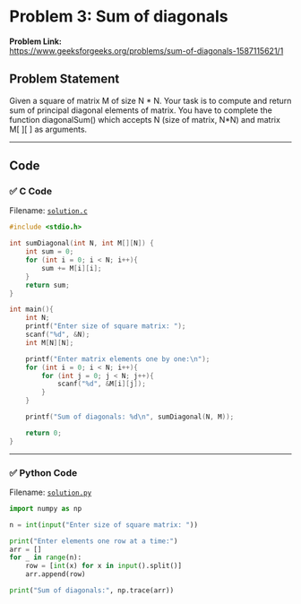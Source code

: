# Problem 3: Sum of diagonals

**Problem Link:**  
https://www.geeksforgeeks.org/problems/sum-of-diagonals-1587115621/1

## Problem Statement
Given a square of matrix M of size N * N. Your task is to compute and return sum of principal diagonal elements of matrix. You have to complete the function diagonalSum() which accepts N (size of matrix, N*N) and matrix M[ ][ ] as arguments.

---

## Code

### ✅ C Code
Filename: [`solution.c`](./solution.c)

```c
#include <stdio.h>

int sumDiagonal(int N, int M[][N]) {
    int sum = 0;
    for (int i = 0; i < N; i++){
        sum += M[i][i];
    }
    return sum;
}

int main(){
	int N;
	printf("Enter size of square matrix: ");
	scanf("%d", &N);
	int M[N][N];

	printf("Enter matrix elements one by one:\n");
	for (int i = 0; i < N; i++){
		for (int j = 0; j < N; j++){
			scanf("%d", &M[i][j]);
		}
	}

	printf("Sum of diagonals: %d\n", sumDiagonal(N, M));

	return 0;
}
```

---

### ✅ Python Code
Filename: [`solution.py`](./solution.py)

```python
import numpy as np

n = int(input("Enter size of square matrix: "))

print("Enter elements one row at a time:")
arr = []
for _ in range(n):
	row = [int(x) for x in input().split()]
	arr.append(row)

print("Sum of diagonals:", np.trace(arr))
```
